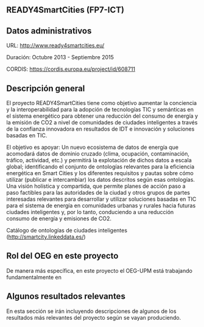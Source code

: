 ## READY4SmartCities (FP7-ICT)

## Datos administrativos
URL: http://www.ready4smartcities.eu/

Duración: Octubre 2013 - Septiembre 2015

CORDIS: https://cordis.europa.eu/project/id/608711

## Descripción general

El proyecto READY4SmartCities tiene como objetivo aumentar la conciencia y la interoperabilidad para la adopción de tecnologías TIC y semánticas en el sistema energético para obtener una reducción del consumo de energía y la emisión de CO2 a nivel de comunidades de ciudades inteligentes a través de la confianza innovadora en resultados de IDT e innovación y soluciones basadas en TIC.

El objetivo es apoyar: Un nuevo ecosistema de datos de energía que acomodará datos de dominio cruzado (clima, ocupación, contaminación, tráfico, actividad, etc.) y permitirá la explotación de dichos datos a escala global; identificando el conjunto de ontologías relevantes para la eficiencia energética en Smart Cities y los diferentes requisitos y pautas sobre cómo utilizar (publicar e intercambiar) los datos descritos según esas ontologías. Una visión holística y compartida, que permite planes de acción paso a paso factibles para las autoridades de la ciudad y otros grupos de partes interesadas relevantes para desarrollar y utilizar soluciones basadas en TIC para el sistema de energía en comunidades urbanas y rurales hacia futuras ciudades inteligentes y, por lo tanto, conduciendo a una reducción consumo de energía y emisiones de CO2. 

Catálogo de ontologías de ciudades inteligentes (http://smartcity.linkeddata.es/)



## Rol del OEG en este proyecto

De manera más específica, en este proyecto el OEG-UPM está trabajando fundamentalmente en 

## Algunos resultados relevantes
En esta sección se irán incluyendo descripciones de algunos de los resultados más relevantes del proyecto según se vayan produciendo.